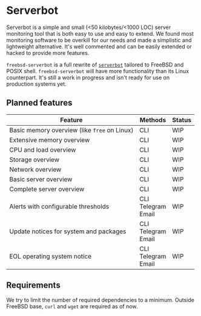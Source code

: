 # Serverbot
Serverbot is a simple and small (<50 kilobytes/<1000 LOC) server monitoring tool that is both easy to use and easy to extend. We found most monitoring software to be overkill for our needs and made a simplistic and lightweight alternative. It's well commented and can be easily extended or hacked to provide more features.

`freebsd-serverbot` is a full rewrite of [`serverbot`](https://github.com/nozel-org/serverbot) tailored to FreeBSD and POSIX shell. `freebsd-serverbot` will have more functionality than its Linux counterpart. It's still a work in progress and isn't ready for use on production systems yet.

## Planned features
| Feature | Methods | Status |
| ------- | ------- | ------ |
| Basic memory overview (like `free` on Linux) | CLI | WIP |
| Extensive memory overview | CLI | WIP |
| CPU and load overview | CLI | WIP |
| Storage overview | CLI | WIP |
| Network overview | CLI | WIP |
| Basic server overview | CLI | WIP |
| Complete server overview | CLI | WIP |
| Alerts with configurable thresholds | CLI<br>Telegram<br>Email | WIP |
| Update notices for system and packages | CLI<br>Telegram<br>Email | WIP |
| EOL operating system notice | CLI<br>Telegram<br>Email | WIP |

## Requirements
We try to limit the number of required dependencies to a minimum. Outside FreeBSD base, `curl` and `wget` are required as of now.
